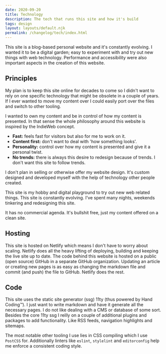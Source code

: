 ```yaml
---
date: 2020-09-20
title: Technology
description: The tech that runs this site and how it's build
tags: design
layout: layouts/default.njk
permalink: /changelog/tech/index.html
---
```


This site is a blog-based personal website and it's constantly evolving. I wanted it to be a digital garden; easy to experiment with and try out new things with web technology. Performance and accessibility were also important aspects in the creation of this website.

## Principles

My plan is to keep this site online for decades to come so I didn't want to rely on one specific technology that might be obsolete in a couple of years. If I ever wanted to move my content over I could easily port over the files and switch to other tooling.

I wanted to own my content and be in control of how my content is presented. In that sense the whole philosophy around this website is inspired by the IndieWeb concept.

* **Fast:** feels fast for visitors but also for me to work on it.
* **Content first:** don't want to deal with 'how something looks'.
* **Personality:** control over how my content is presented and give it a personal twist.
* **No trends:** there is always this desire to redesign because of trends. I don't want this site to follow trends.

I don't plan in selling or otherwise offer my website design. It's custom designed and developed myself with the help of technology other people created. 

This site is my hobby and digital playground to try out new web related things. This site is constantly evolving. I've spent many nights, weekends tinkering and redesigning this site.

It has no commercial agenda. It's bullshit free, just my content offered on a clean site.


## Hosting

This site is hosted on Netlify which means I don't have to worry about scaling. Netlify does all the heavy lifting of deploying, building and keeping the live site up to date. The code behind this website is hosted on a public (open source) GitHub in a separate GitHub organization. Updating an article or creating new pages is as easy as changing the markdown file and commit (and push) the file to GitHub. Netlify does the rest.

## Code

This site uses the static site generator (ssg) 11ty (thus powered by Hand Coding™). I just want to write markdown and have it generate all the necessary pages. I do not like dealing with a CMS or database of some sort. Besides the core 11ty ssg I reilly on a couple of additional plugins and packages to add functionality. Like RSS feeds, navigation highlights and sitemaps.

The most notable other tooling I use lies in CSS compiling which I use `PostCSS` for. Additionally  linters like `eslint`, `stylelint` and `editorconfig` help me enforce a consistent coding style.
